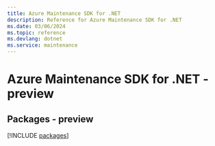 ```yaml
---
title: Azure Maintenance SDK for .NET
description: Reference for Azure Maintenance SDK for .NET
ms.date: 03/06/2024
ms.topic: reference
ms.devlang: dotnet
ms.service: maintenance
---
```

# Azure Maintenance SDK for .NET - preview
## Packages - preview
[!INCLUDE [packages](maintenance-index.md)]